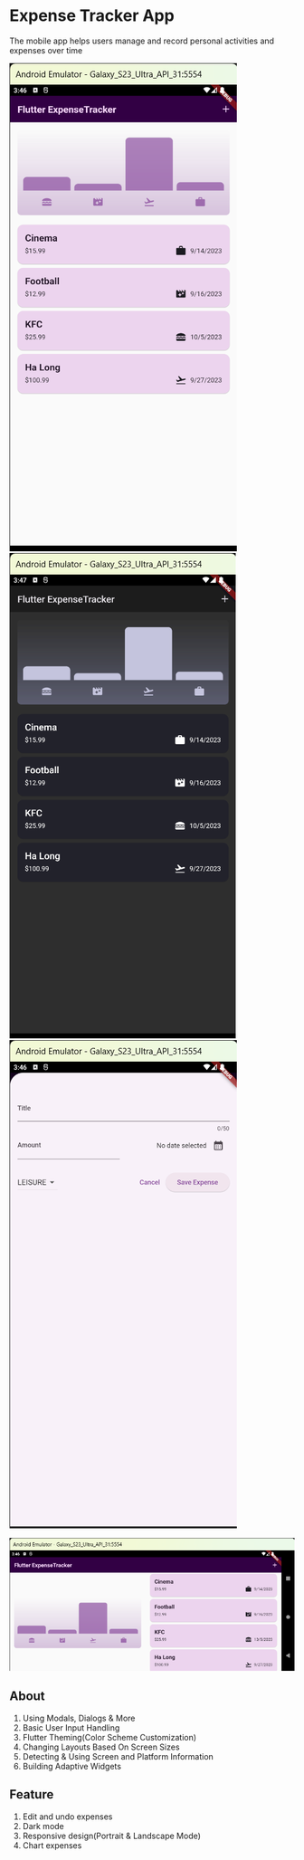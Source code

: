# Expense Tracker App
The mobile app helps users manage and record personal activities and expenses over time

![res1](./assets/result/res1.png) ![res2](./assets/result/res2.png) ![res3](./assets/result/res3.png)

![res4](./assets/result/res4.png)

## About
1. Using Modals, Dialogs & More
2. Basic User Input Handling
3. Flutter Theming(Color Scheme Customization)
4. Changing Layouts Based On Screen Sizes
5. Detecting & Using Screen and Platform Information
6. Building Adaptive Widgets

## Feature
1. Edit and undo expenses
2. Dark mode
3. Responsive design(Portrait & Landscape Mode)
4. Chart expenses


